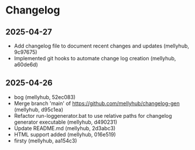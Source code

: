 # Changelog

## 2025-04-27
- Add changelog file to document recent changes and updates (mellyhub, 9c97675)
- Implemented git hooks to automate change log creation (mellyhub, a60de6d)

## 2025-04-26
- bog (mellyhub, 52ec083)
- Merge branch 'main' of https://github.com/mellyhub/changelog-gen (mellyhub, d95c1ea)
- Refactor run-loggenerator.bat to use relative paths for changelog generator executable (mellyhub, d490231)
- Update README.md (mellyhub, 2d3abc3)
- HTML support added (mellyhub, 016e519)
- firsty (mellyhub, aa154c3)

